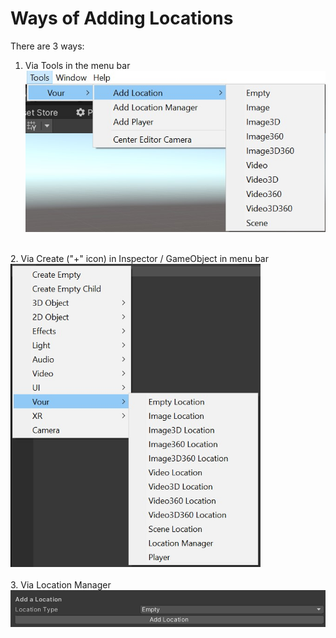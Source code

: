Ways of Adding Locations
========================

 There are 3 ways:
 1. Via Tools in the menu bar <br/>
 <img src="../../images/tools_add.jpg" width="500" /> <br/>
 <br/>
 2. Via Create ("+" icon) in Inspector / GameObject in menu bar <br/>
 <img src="../../images/create_add.jpg" width="400" /> <br/>
 <br/>
 3. Via Location Manager <br/>
 <img src="../../images/location_manager_add.jpg" width="600" />